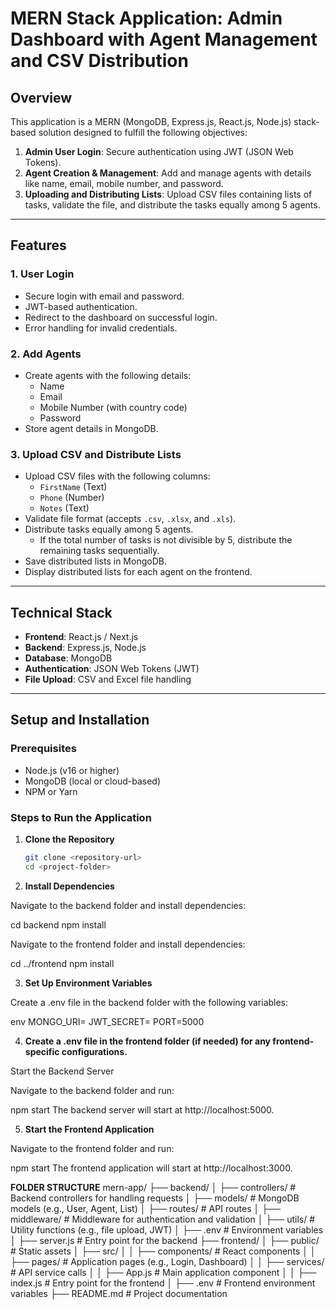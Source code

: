 # MERN Stack Application: Admin Dashboard with Agent Management and CSV Distribution

## **Overview**

This application is a MERN (MongoDB, Express.js, React.js, Node.js) stack-based solution designed to fulfill the following objectives:

1. **Admin User Login**: Secure authentication using JWT (JSON Web Tokens).
2. **Agent Creation & Management**: Add and manage agents with details like name, email, mobile number, and password.
3. **Uploading and Distributing Lists**: Upload CSV files containing lists of tasks, validate the file, and distribute the tasks equally among 5 agents.

---

## **Features**

### **1. User Login**
- Secure login with email and password.
- JWT-based authentication.
- Redirect to the dashboard on successful login.
- Error handling for invalid credentials.

### **2. Add Agents**
- Create agents with the following details:
  - Name
  - Email
  - Mobile Number (with country code)
  - Password
- Store agent details in MongoDB.

### **3. Upload CSV and Distribute Lists**
- Upload CSV files with the following columns:
  - `FirstName` (Text)
  - `Phone` (Number)
  - `Notes` (Text)
- Validate file format (accepts `.csv`, `.xlsx`, and `.xls`).
- Distribute tasks equally among 5 agents.
  - If the total number of tasks is not divisible by 5, distribute the remaining tasks sequentially.
- Save distributed lists in MongoDB.
- Display distributed lists for each agent on the frontend.

---

## **Technical Stack**

- **Frontend**: React.js / Next.js
- **Backend**: Express.js, Node.js
- **Database**: MongoDB
- **Authentication**: JSON Web Tokens (JWT)
- **File Upload**: CSV and Excel file handling

---

## **Setup and Installation**

### **Prerequisites**
- Node.js (v16 or higher)
- MongoDB (local or cloud-based)
- NPM or Yarn

### **Steps to Run the Application**

1. **Clone the Repository**
   ```bash
   git clone <repository-url>
   cd <project-folder>

2. **Install Dependencies**

Navigate to the backend folder and install dependencies:

  cd backend
  npm install

Navigate to the frontend folder and install dependencies:

cd ../frontend
npm install

3. **Set Up Environment Variables**

Create a .env file in the backend folder with the following variables:

env
MONGO_URI=<your-mongodb-connection-string>
JWT_SECRET=<your-jwt-secret-key>
PORT=5000

4. **Create a .env file in the frontend folder (if needed) for any frontend-specific configurations.**

Start the Backend Server

Navigate to the backend folder and run:

npm start
The backend server will start at http://localhost:5000.

5. **Start the Frontend Application**

Navigate to the frontend folder and run:

npm start
The frontend application will start at http://localhost:3000.

**FOLDER STRUCTURE**
mern-app/
├── backend/
│   ├── controllers/       # Backend controllers for handling requests
│   ├── models/            # MongoDB models (e.g., User, Agent, List)
│   ├── routes/            # API routes
│   ├── middleware/        # Middleware for authentication and validation
│   ├── utils/             # Utility functions (e.g., file upload, JWT)
│   ├── .env               # Environment variables
│   ├── server.js          # Entry point for the backend
├── frontend/
│   ├── public/            # Static assets
│   ├── src/
│   │   ├── components/    # React components
│   │   ├── pages/         # Application pages (e.g., Login, Dashboard)
│   │   ├── services/      # API service calls
│   │   ├── App.js         # Main application component
│   │   ├── index.js       # Entry point for the frontend
│   ├── .env               # Frontend environment variables
├── README.md              # Project documentation
